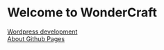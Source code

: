# Welcome to WonderCraft

[Wordpress development](wordpress.md)  
[About Github Pages](about_pages.md)